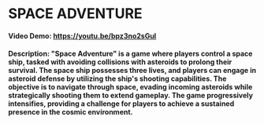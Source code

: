 # SPACE ADVENTURE
#### Video Demo:  https://youtu.be/bpz3no2sGuI
#### Description: "Space Adventure" is a game where players control a space ship, tasked with avoiding collisions with asteroids to prolong their survival. The space ship possesses three lives, and players can engage in asteroid defense by utilizing the ship's shooting capabilities. The objective is to navigate through space, evading incoming asteroids while strategically shooting them to extend gameplay. The game progressively intensifies, providing a challenge for players to achieve a sustained presence in the cosmic environment.